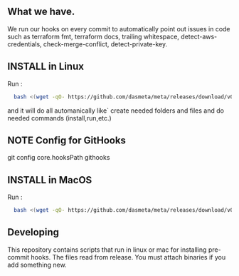 ## What we have.

We run our hooks on every commit to automatically point out issues in code such as terraform fmt, terraform docs, trailing whitespace, detect-aws-credentials, check-merge-conflict, detect-private-key.

## INSTALL in Linux

Run :
  ```bash
    bash <(wget -qO- https://github.com/dasmeta/meta/releases/download/v0.1.0/add-this-linux.sh)
  ```

and it will do all automanically like` create needed folders and files and do needed commands (install,run,etc.)

## NOTE Config for GitHooks

git config core.hooksPath githooks

## INSTALL in MacOS

Run :
  ```bash
    bash <(wget -qO- https://github.com/dasmeta/meta/releases/download/v0.1.0/add-this-mac.sh)
  ```

## Developing

This repository contains scripts that run in linux or mac for installing pre-commit hooks. The files read from release. You must attach binaries if you add something new.
